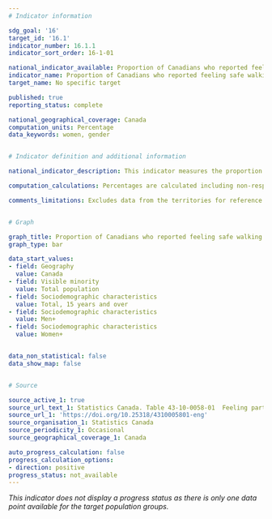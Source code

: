 ```yaml
---
# Indicator information

sdg_goal: '16'
target_id: '16.1'
indicator_number: 16.1.1
indicator_sort_order: 16-1-01

national_indicator_available: Proportion of Canadians who reported feeling safe walking alone in their neighbourhood after dark
indicator_name: Proportion of Canadians who reported feeling safe walking alone in their neighbourhood after dark
target_name: No specific target

published: true
reporting_status: complete

national_geographical_coverage: Canada
computation_units: Percentage
data_keywords: women, gender


# Indicator definition and additional information

national_indicator_description: This indicator measures the proportion of people in Canada who reported feeling safe walking alone in their neighbourhood after dark.

computation_calculations: Percentages are calculated including non-response categories ("Refusal", "Don't know", and "Not stated") in the denominator.

comments_limitations: Excludes data from the territories for reference year 2021. Men+ includes men as well as some non-binary persons. Women+ includes women as well as some non-binary persons. The 2021 Canadian Housing Survey (CHS) asked one person ('the reference person') to complete the questionnaire in each sampled household. The reference person is the household member that is responsible for housing decisions. Therefore, the results presented in this table represent the perspective of the reference person and not all household members' perceptions.


# Graph

graph_title: Proportion of Canadians who reported feeling safe walking alone in their neighbourhood after dark
graph_type: bar

data_start_values:
- field: Geography
  value: Canada
- field: Visible minority
  value: Total population
- field: Sociodemographic characteristics
  value: Total, 15 years and over
- field: Sociodemographic characteristics
  value: Men+
- field: Sociodemographic characteristics
  value: Women+


data_non_statistical: false
data_show_map: false


# Source

source_active_1: true
source_url_text_1: Statistics Canada. Table 43-10-0058-01  Feeling part of the community and neighbourhood satisfaction, safety feeling and economic hardship, by visible minority and selected characteristics
source_url_1: 'https://doi.org/10.25318/4310005801-eng'
source_organisation_1: Statistics Canada
source_periodicity_1: Occasional
source_geographical_coverage_1: Canada

auto_progress_calculation: false
progress_calculation_options:
- direction: positive
progress_status: not_available
---
```

<i>This indicator does not display a progress status as there is only one data point available for the target population groups.</i>